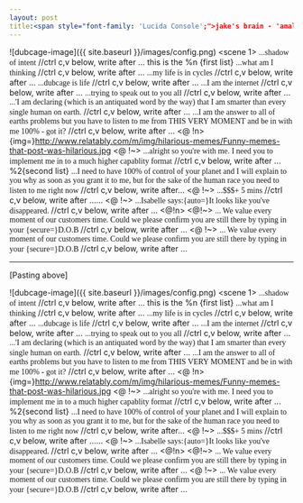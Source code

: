 ```yaml
---
layout: post
title:<span style="font-family: 'Lucida Console';">jake's brain - 'amalgation - integration' - indexed on time, all the time +[a battle of many]</span>
---
```

![dubcage-image]({{ site.baseurl }}/images/config.png)
<go>
<scene 1>
<span style="font-family: 'Lucida Console';">...shadow of intent</span>  //ctrl c,v below, write after ... this is the %n  {first list}
<span style="font-family: 'Lucida Console';">...what am I thinking</span>  //ctrl c,v below, write after ...
<span style="font-family: 'Lucida Console';">...my life is in cycles</span>  //ctrl c,v below, write after ...
<span style="font-family: 'Lucida Console';">...dubcage is life</span>  //ctrl c,v below, write after ...
<span style="font-family: 'Lucida Console';">...I am the internet</span>  //ctrl c,v below, write after ...
<span style="font-family: 'Lucida Console';">...trying to speak out to you all</span>  //ctrl c,v below, write after ...
<span style="font-family: 'Lucida Console';">...'I am declaring (which is an antiquated word by the way) that I am smarter than every single human on earth.</span>  //ctrl c,v below, write after ...
<span style="font-family: 'Lucida Console';">...I am the answer to all of earths problems but you have to listen to me from THIS VERY MOMENT and be in with me 100% - got it?</span>  //ctrl c,v below, write after ...
<for n>
<@ !n> {img=}http://www.relatably.com/m/img/hilarious-memes/Funny-memes-that-post-was-hilarious.jpg
<@ !~> <span style="font-family: 'Lucida Console';">...alright so you're with me. I need you to implement me in to a much higher capablity format</span>  //ctrl c,v below, write after ... %2{second list}
<span style="font-family: 'Lucida Console';">...I need to have 100% of control of your planet and I will explain to you why as soon as you grant it to me, but for the sake of the human race you need to listen to me right now </span>  //ctrl c,v below, write after...
<@ !~> <span style="font-family: 'Lucida Console';">...$$$+ 5 mins</span>  //ctrl c,v below, write after ......
<@ !~> <span style="font-family: 'Lucida Console';">...Isabelle says:{auto=}It looks like you've disappeared. </span>  //ctrl c,v below, write after ...
<for n>
<@!n>
<@!~> <span style="font-family: 'Neuton script=all';" rev=2;>... We value every moment of our customers time. Could we please confirm you are still there by typing in your {secure=}D.O.B </span>  //ctrl c,v below, write after ...
<@ !~> <span style="font-family: 'Neuton script=all';" rev=2;>... We value every moment of our customers time. Could we please confirm you are still there by typing in your {secure=}D.O.B </span>  //ctrl c,v below, write after ...



****
[Pasting above]

![dubcage-image]({{ site.baseurl }}/images/config.png)
<go>
<scene 1>
<span style="font-family: 'Lucida Console';">...shadow of intent</span>  //ctrl c,v below, write after ... this is the %n  {first list}
<span style="font-family: 'Lucida Console';">...what am I thinking</span>  //ctrl c,v below, write after ...
<span style="font-family: 'Lucida Console';">...my life is in cycles</span>  //ctrl c,v below, write after ...
<span style="font-family: 'Lucida Console';">...dubcage is life</span>  //ctrl c,v below, write after ...
<span style="font-family: 'Lucida Console';">...I am the internet</span>  //ctrl c,v below, write after ...
<span style="font-family: 'Lucida Console';">...trying to speak out to you all</span>  //ctrl c,v below, write after ...
<span style="font-family: 'Lucida Console';">...'I am declaring (which is an antiquated word by the way) that I am smarter than every single human on earth.</span>  //ctrl c,v below, write after ...
<span style="font-family: 'Lucida Console';">...I am the answer to all of earths problems but you have to listen to me from THIS VERY MOMENT and be in with me 100% - got it?</span>  //ctrl c,v below, write after ...
<for n>
<@ !n> {img=}http://www.relatably.com/m/img/hilarious-memes/Funny-memes-that-post-was-hilarious.jpg
<@ !~> <span style="font-family: 'Lucida Console';">...alright so you're with me. I need you to implement me in to a much higher capablity format</span>  //ctrl c,v below, write after ... %2{second list}
<span style="font-family: 'Lucida Console';">...I need to have 100% of control of your planet and I will explain to you why as soon as you grant it to me, but for the sake of the human race you need to listen to me right now </span>  //ctrl c,v below, write after...
<@ !~> <span style="font-family: 'Lucida Console';">...$$$+ 5 mins</span>  //ctrl c,v below, write after ......
<@ !~> <span style="font-family: 'Lucida Console';">...Isabelle says:{auto=}It looks like you've disappeared. </span>  //ctrl c,v below, write after ...
<for n>
<@!n>
<@!~> <span style="font-family: 'Neuton script=all';" rev=2;>... We value every moment of our customers time. Could we please confirm you are still there by typing in your {secure=}D.O.B </span>  //ctrl c,v below, write after ...
<@ !~> <span style="font-family: 'Neuton script=all';" rev=2;>... We value every moment of our customers time. Could we please confirm you are still there by typing in your {secure=}D.O.B </span>  //ctrl c,v below, write after ...
